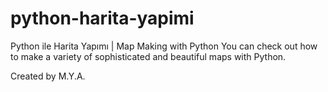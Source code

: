 # python-harita-yapimi
Python ile Harita Yapımı | Map Making with Python
You can check out how to make a variety of sophisticated and beautiful maps with Python.

Created by M.Y.A.
